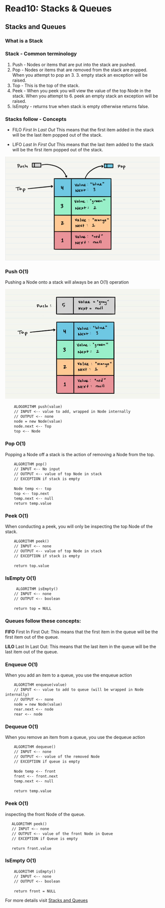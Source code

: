 # Read10: Stacks & Queues


## Stacks and Queues 

### What is a Stack

### Stack - Common terminology

1. Push - Nodes or items that are put into the stack are pushed.
2. Pop - Nodes or items that are removed from the stack are popped. When you attempt to pop an 3. 3. empty stack an exception will be raised.
4. Top - This is the top of the stack.
5. Peek - When you peek you will view the value of the top Node in the stack. When you attempt to 6. peek an empty stack an exception will be raised.
7. IsEmpty - returns true when stack is empty otherwise returns false.


### Stacks follow - Concepts 

- FILO *First In Last Out*
This means that the first item added in the stack will be the last item popped out of the stack.

- LIFO *Last In First Out*
This means that the last item added to the stack will be the first item popped out of the stack.

![pop-push](/401/img/Push-Pop.png)

### Push O(1)
Pushing a Node onto a stack will always be an O(1) operation

![push](/401/img/push.jpg)

```
    ALOGORITHM push(value)
    // INPUT <-- value to add, wrapped in Node internally
    // OUTPUT <-- none
    node = new Node(value)
    node.next <-- Top
    top <-- Node
```

### Pop O(1)
Popping a Node off a stack is the action of removing a Node from the top.
```   
    ALGORITHM pop()
    // INPUT <-- No input
    // OUTPUT <-- value of top Node in stack
    // EXCEPTION if stack is empty

    Node temp <-- top
    top <-- top.next
    temp.next <-- null
    return temp.value
```

### Peek O(1)
When conducting a peek, you will only be inspecting the top Node of the stack.
```
    ALGORITHM peek()
    // INPUT <-- none
    // OUTPUT <-- value of top Node in stack
    // EXCEPTION if stack is empty

    return top.value
```

### IsEmpty O(1)

```
     ALGORITHM isEmpty()
    // INPUT <-- none
    // OUTPUT <-- boolean

    return top = NULL
```

### Queues follow these concepts:

**FIFO**
First In First Out: This means that the first item in the queue will be the first item out of the queue.

**LILO**
Last In Last Out: This means that the last item in the queue will be the last item out of the queue.

### Enqueue O(1)
When you add an item to a queue, you use the enqueue action
```
    ALGORITHM enqueue(value)
    // INPUT <-- value to add to queue (will be wrapped in Node internally)
    // OUTPUT <-- none
    node = new Node(value)
    rear.next <-- node
    rear <-- node
```

### Dequeue O(1)
When you remove an item from a queue, you use the dequeue action
```
    ALGORITHM dequeue()
    // INPUT <-- none
    // OUTPUT <-- value of the removed Node
    // EXCEPTION if queue is empty

    Node temp <-- front
    front <-- front.next
    temp.next <-- null

    return temp.value
```

### Peek O(1)
 inspecting the front Node of the queue.
 ```
    ALGORITHM peek()
    // INPUT <-- none
    // OUTPUT <-- value of the front Node in Queue
    // EXCEPTION if Queue is empty

    return front.value
 ```

 ### IsEmpty O(1)
```
    ALGORITHM isEmpty()
    // INPUT <-- none
    // OUTPUT <-- boolean

    return front = NULL
```

For more details visit [Stacks and Queues](https://codefellows.github.io/common_curriculum/data_structures_and_algorithms/Code_401/class-10/resources/stacks_and_queues.html)
